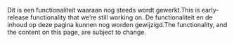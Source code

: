 <span data-ttu-id="3a751-101">Dit is een functionaliteit waaraan nog steeds wordt gewerkt.</span><span class="sxs-lookup"><span data-stu-id="3a751-101">This is early-release functionality that we’re still working on.</span></span> <span data-ttu-id="3a751-102">De functionaliteit en de inhoud op deze pagina kunnen nog worden gewijzigd.</span><span class="sxs-lookup"><span data-stu-id="3a751-102">The functionality, and the content on this page, are subject to change.</span></span>
